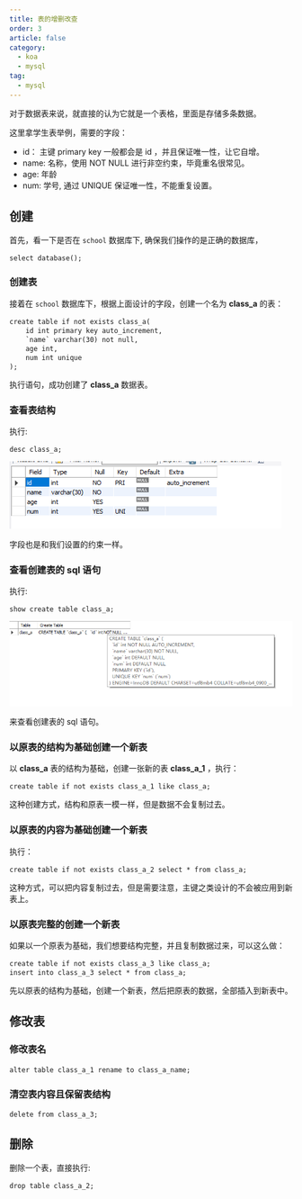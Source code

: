 ```yaml
---
title: 表的增删改查
order: 3
article: false
category:
  - koa
  - mysql
tag:
  - mysql
---
```


对于数据表来说，就直接的认为它就是一个表格，里面是存储多条数据。

这里拿学生表举例，需要的字段：

- id： 主键 primary key 一般都会是 id ，并且保证唯一性，让它自增。
- name: 名称，使用 NOT NULL 进行非空约束，毕竟重名很常见。
- age: 年龄
- num: 学号, 通过 UNIQUE 保证唯一性，不能重复设置。

## 创建

首先，看一下是否在 `school` 数据库下, 确保我们操作的是正确的数据库，

```shell
select database();
```

### 创建表

接着在 `school` 数据库下，根据上面设计的字段，创建一个名为 **class_a** 的表：

```shell
create table if not exists class_a(
	id int primary key auto_increment,
    `name` varchar(30) not null,
    age int,
    num int unique
);
```

执行语句，成功创建了 **class_a** 数据表。

### 查看表结构

执行:

```shell
desc class_a;
```

![](images/sql1.png)

字段也是和我们设置的约束一样。

### 查看创建表的 sql 语句

执行: 

```shell
show create table class_a;
```

![](images/sql2.png)

来查看创建表的 sql 语句。

### 以原表的结构为基础创建一个新表

以 **class_a** 表的结构为基础，创建一张新的表 **class_a_1** ，执行：

```shell
create table if not exists class_a_1 like class_a;
```

这种创建方式，结构和原表一模一样，但是数据不会复制过去。

### 以原表的内容为基础创建一个新表

执行：

```shell
create table if not exists class_a_2 select * from class_a;
```

这种方式，可以把内容复制过去，但是需要注意，主键之类设计的不会被应用到新表上。

### 以原表完整的创建一个新表

如果以一个原表为基础，我们想要结构完整，并且复制数据过来，可以这么做：

```shell
create table if not exists class_a_3 like class_a;
insert into class_a_3 select * from class_a;
```

先以原表的结构为基础，创建一个新表，然后把原表的数据，全部插入到新表中。

## 修改表

### 修改表名

```shell
alter table class_a_1 rename to class_a_name;
```

### 清空表内容且保留表结构

```shell
delete from class_a_3;
```

## 删除

删除一个表，直接执行:

```shell
drop table class_a_2;
```
